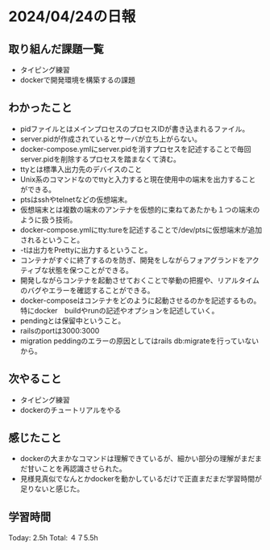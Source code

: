 # 2024/04/24の日報
## 取り組んだ課題一覧
* タイピング練習
*  dockerで開発環境を構築するの課題
## わかったこと
*  pidファイルとはメインプロセスのプロセスIDが書き込まれるファイル。
  *  server.pidが作成されているとサーバが立ち上がらない。
  *  docker-compose.ymlにserver.pidを消すプロセスを記述することで毎回server.pidを削除するプロセスを踏まなくて済む。
* ttyとは標準入出力先のデバイスのこと
 * Unix系のコマンドなのでttyと入力すると現在使用中の端末を出力することができる。
* ptsはsshやtelnetなどの仮想端末。
* 仮想端末とは複数の端末のアンテナを仮想的に束ねてあたかも１つの端末のように扱う技術。
* docker-compose.ymlにtty:tureを記述することで/dev/ptsに仮想端末が追加されるということ。
 * -tは出力をPrettyに出力するということ。 
 * コンテナがすぐに終了するのを防ぎ、開発をしながらフォアグランドをアクティブな状態を保つことができる。
 * 開発しながらコンテナを起動させておくことで挙動の把握や、リアルタイムのバグやエラーを確認することができる。
* docker-composeはコンテナをどのように起動させるのかを記述するもの。特にdocker　buildやrunの記述やオプションを記述していく。
* pendingとは保留中ということ。
* railsのportは3000:3000
* migration peddingのエラーの原因としてはrails db:migrateを行っていないから。
## 次やること
* タイピング練習
* dockerのチュートリアルをやる
## 感じたこと
*  dockerの大まかなコマンドは理解できているが、細かい部分の理解がまだまだ甘いことを再認識させられた。
*  見様見真似でなんとかdockerを動かしているだけで正直まだまだ学習時間が足りないと感じた。
##  学習時間
Today: 2.5h
Total: ４７5.5h
